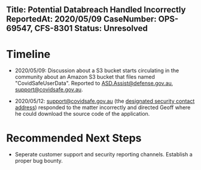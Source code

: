 Title: Potential Databreach Handled Incorrectly
ReportedAt: 2020/05/09
CaseNumber: OPS-69547, CFS-8301
Status: Unresolved
---


# Timeline

- 2020/05/09: Discussion about a S3 bucket starts circulating in the community about an Amazon S3 bucket that files named "CovidSafeUserData". Reported to ASD.Assist@defense.gov.au, support@covidsafe.gov.au.

<?# Twitter 1259103414316707840 /?>

<?# Twitter 1259105952030027776 /?>
<?# Twitter 1259111494072975363 /?>

- 2020/05/12: support@covidsafe.gov.au (the <a href="https://covidsafe.gov.au/.well-known/security.txt">designated security contact address</a>) responded to the matter incorrectly and directed Geoff where he could download the source code of the application.

<?# Twitter 1260012514131099648 /?>


# Recommended Next Steps

- Seperate customer support and security reporting channels. Establish a proper bug bounty.

